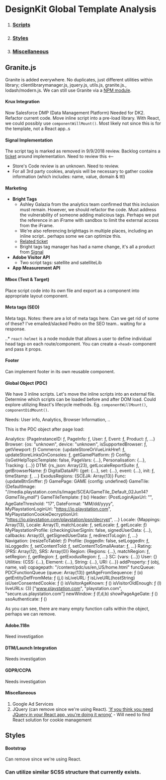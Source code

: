 
# **DesignKit Global Template Analysis**

  

1.  ### [Scripts](#scripts)

2.  ### [Styles](#styles)

3.  ### [Miscellaneous](#miscellaneous)
 

## Granite.js

Granite is added everywhere. No duplicates, just different utilities within library; clientlibrarymanager.js, jquery.js, utils.js, granite.js., lodash/modern.js. We can still use Granite via a [NPM module](https://www.npmjs.com/package/granite).

#### Krux Integration
Now Salesforce DMP (Data Management Platform)
Needed for DK2. Refactor current code. Move inline script into a pre-load library. With React, we could possibly use `componentWillMount()`. Most likely not since this is for the template, not a React app..s
 
#### Signal Implementation
The script tag is marked as removed in 9/9/2018 review. Backlog contains a [ticket](https://jira.sie.sony.com/browse/PM-8521?page=com.docminer.jira.issue-links%3Acom.kintosoft.jira.links.tab-panel) around implementation. 
Need to review this <--
- Store's Code review is an unknown. Need to review.
- For all 3rd party cookies, analysis will be necessary to gather cookie information (which includes: name, value, domain & ttl)

#### Marketing

- **Bright Tags**<br />
	- Ashley Galazia from the analytics team confirmed that this inclusion must remain. However, we should refactor the code. Must address the vulnerability of someone adding malicious tags. Perhaps we put the reference in an iFrame with sandbox to limit the external access from the iFrame.
	- We're also referencing brighttags in multiple places, including an inline script.. perhaps some we can optimize this.<br />
	- [Related ticket](https://jira.sie.sony.com/browse/DKTWO-154)
	- Bright tags tag manager has had a name change, it's all a product from [Signal](https://www.signal.co/blog/signals-tag-management-feature-now-free/)
- **Adobe Visitor API**
	- Two script tags: satellite and satelliteLib
- **App Measurement API**


#### Mbox (Test & Target)
Place script code into its own file and export as a component into appropriate layout component.
 
#### Meta tags (SEO)

Meta tags. Notes: there are a lot of meta tags here. Can we get rid of some of these? I've emailed/slacked Pedro on the SEO team.. waiting for a response.

..* `react-helmet` is a node module that allows a user to define individual head tags on each route/component. You can create a `<head>` component and pass it props.

#### Footer
Can implement footer in its own reusable component.

#### Global Object (PDC)

We have 3 inline scripts. Let's move the inline scripts into an external file. Determine which scripts can be loaded before and after DOM load. Could explore utilizing React's lifecycle methods. Eg. `componentWillMount()`, `componentDidMount()`.

Needs: User info, Analytics, Browser Information, ..

This is the PDC object after page load:

Analytics: {PageInstanceID: ƒ, PageInfo: ƒ, User: ƒ, Event: ƒ, Product: ƒ, …}
Browser: {os: "unknown", device: "unknown", isSupportedBrowser: ƒ, getViewport: ƒ}
Commerce: {updateStoreOrVueLinkHref: ƒ, updateStoreLinksOnConsoles: ƒ, getGamePlatform: ƒ}
Config: {isGetHelpTopicTemplate: false, PageVars: {…}, Personalisation: {…}, Tracking: {…}}
DTM: {rs_json: Array(23), getLocaleReportSuite: ƒ, getBrowserName: ƒ}
DigitalDataAPI: {get: {…}, set: {…}, event: {…}, init: ƒ, timeStamp: ƒ, …}
ExodusRegions: {SCEJA: Array(13)}
Func: {updateBtnSniffer: ƒ}
GamePage: GAME {config: undefined}
GameTile: {DefaultImage: "//media.playstation.com/is/image/SCEA/GameTile_Default_02Jun14?$GameTile_Small$"}
GameTileTemplate: ƒ b()
Header: {PostLoginAjaxUrl: "", AgeGateThreshold: "17", DateFormat: "MM/dd/yyyy", MyPlaystationLoginUrl: "https://io.playstation.com", MyPlaystationCookieDecryptionUrl: "https://io.playstation.com/playstation/psn/decrypt", …}
Locale: {Mappings: Array(13), Locale: Array(1), matchLocale: ƒ, setLocale: ƒ, getLocale: ƒ}
MyPlaystationProfile: {checkingUserSignIn: false, signedUserData: {…}, callbacks: Array(0), getSignedUserData: ƒ, redirectToLogin: ƒ, …}
Navigation: {resizeToTablet: ƒ}
Profile: {loggedIn: false, setLoggedIn: ƒ, isLoggedIn: ƒ, setContentToId: ƒ, setContentToSmallAvatar: ƒ, …}
Rating: {PRS: Array(12), SRS: Array(0)}
Region: {Regions: {…}, matchRegion: ƒ, setRegion: ƒ, getRegion: ƒ, getExodusRegion: ƒ, …}
SC: {vars: {…}}
User: {}
Utilities: {CSS: {…}, Element: {…}, String: {…}, URI: {…}}
addProperty: ƒ (obj, name, val)
cqpagepath: "/content/pdc/us/en_US/home.html"
funcQueue: PDCFunctionQueue {queue: Array(13)}
getAgeFromSequence: ƒ (o)
getEntityDefFromMeta: ƒ (j,i)
isLiveURL: ƒ isLiveURL(hostString)
isUserConsentedCookie: ƒ ()
isVisitorAgeKnown: ƒ ()
isVisitorOldEnough: ƒ (l)
liveURLs: (3) ["www.playstation.com", "playstation.com", "secure.us.playstation.com"]
newWindow: ƒ (f,d,b)
showPageAgeGate: ƒ ()
ssoAuthenticate: ƒ ()

As you can see, there are many empty function calls within the object, perhaps we can remove.

#### Adobe.118n
Need investigation

#### DTM/Launch Integration
Needs investigation

#### GDPR/CCPA
Needs investigation

#### Miscellaneous
1. Google Ad Services
2. JQuery (can remove since we're using React). ['If you think you need JQuery in your React app, you're doing it wrong']([https://medium.com/@wisecobbler/if-you-think-you-need-jquery-in-your-react-app-you-re-doing-it-wrong-77899ed7217e](https://medium.com/@wisecobbler/if-you-think-you-need-jquery-in-your-react-app-you-re-doing-it-wrong-77899ed7217e))
		- Will need to find React solution for cookie management

## Styles

#### Bootstrap
Can remove since we're using React.

### Can utilize similar SCSS structure that currently exists.